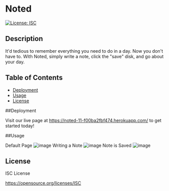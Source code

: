# Noted
[![License: ISC](https://img.shields.io/badge/License-ISC-blue.svg)](https://opensource.org/licenses/ISC)

## Description
It'd tedious to remember everything you need to do in a day. Now you don't have to. With Noted, simply write a note, click the "save" disk, and go about your day. 

## Table of Contents

* [Deployment](#deployment)
* [Usage](#usage)
* [License](#license)

##Deployment

Visit our live page at https://noted-11-f00ba2fbf474.herokuapp.com/ to get started today!

##Usage

Default Page ![image](https://github.com/Villzies/Noted/assets/135443479/23d1a50d-c326-47b0-9265-f05e5bc6edc8)
Writing a Note ![image](https://github.com/Villzies/Noted/assets/135443479/463901d2-85c8-487f-9b36-72e4694d0a81)
Note is Saved ![image](https://github.com/Villzies/Noted/assets/135443479/185c7cea-e02e-434a-8f12-2f5015b2c1e2)

## License

ISC License

https://opensource.org/licenses/ISC
